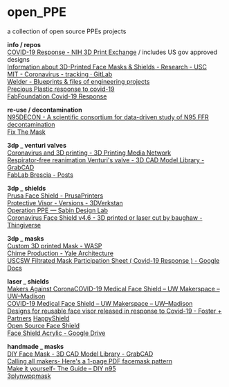 # open_PPE
a collection of open source PPEs projects 

**info / repos** <br />
[COVID-19 Response - NIH 3D Print Exchange](https://3dprint.nih.gov/collections/covid-19-response) / includes US gov approved designs <br />
[Information about 3D-Printed Face Masks & Shields - Research - USC](https://research.usc.edu/information-about-3d-printed-face-masks/) <br />
[MIT - Coronavirus - tracking · GitLab](https://gitlab.cba.mit.edu/pub/coronavirus/tracking) <br />
[Welder - Blueprints & files of engineering projects](https://www.welder.app/projects?tags=COVID-19&fbclid=IwAR1wv9bC9l_GMFSgs7lpEOt59cvVOX7u8lqTrQe5p-36wexmC1SulHwIAUA) <br />
[Precious Plastic response to covid-19](https://preciousplastic.com/covid-19?fbclid=IwAR2SOU_uiFKf8lNrXTrbdhXUrKZQ_d2GHyphEcVmzBWQYVrB4IxyJv-YxFs) <br />
[FabFoundation Covid-19 Response](https://fabfoundation.org/Covid19-Blast) <br />

**re-use / decontamination** <br />
[N95DECON - A scientific consortium for data-driven study of N95 FFR decontamination](https://www.n95decon.org/) <br />
[Fix The Mask](https://www.fixthemask.com/?fbclid=IwAR1xJZYNWguqhehezmL46Wflp7XS5Vpoh9vSohpq_-J7iQMq_FAqU6vR8gM) <br />

**3dp _ venturi valves** <br />
[Coronavirus and 3D printing - 3D Printing Media Network](https://www.3dprintingmedia.network/covid-19-3d-printed-valve-for-reanimation-device/?fbclid=IwAR1hnZtengczNg8H-7Lrg5git9npneVLKyhdAb3fqu7Ho3oT_BBmUt5DtgY) <br />
[Respirator-free reanimation Venturi's valve - 3D CAD Model Library - GrabCAD](https://grabcad.com/library/respirator-free-reanimation-venturi-s-valve-1?fbclid=IwAR0JdBo2uUgi1c_L8gEFTTtm23iniV2nVnGcfo0KI48-I8XT0XIywrkKRW0) <br />
[FabLab Brescia - Posts](https://www.facebook.com/fablabbrescia/posts/2631266923776757) <br />

**3dp _ shields** <br />
[Prusa Face Shield - PrusaPrinters](https://www.prusaprinters.org/prints/25857-prusa-protective-face-shield-rc2?fbclid=IwAR2N0clR4VZY5pWaf1kwIRQFB6r9vUO72aHBt3jhm0SG27Vt7Rgy8WbvaOM) <br />
[Protective Visor - Versions - 3DVerkstan](https://3dverkstan.se/protective-visor/protective-visor-versions/?fbclid=IwAR1Whw8yU7o1MEBpZjRwY9s2vHVvJynIT9011B8rbjab7bt40pRMubLz5P4) <br />
[Operation PPE — Sabin Design Lab](https://www.sabinlab.com/operation-ppe?fbclid=IwAR2ktnJwgcjVHxSWo61Sy_FsQ20m8J3uRu5wurUCmJpwu4tBlB7-Ov-TG00) <br />
[Coronavirus Face Shield v4.6 - 3D printed or laser cut by baughaw - Thingiverse](https://www.thingiverse.com/thing:4241798?fbclid=IwAR1Whw8yU7o1MEBpZjRwY9s2vHVvJynIT9011B8rbjab7bt40pRMubLz5P4) <br />

**3dp _ masks** <br />
[Custom 3D printed Mask - WASP](https://www.3dwasp.com/en/3d-printed-mask-from-3d-scanning/) <br />
[Chime Production - Yale Architecture](https://www.architecture.yale.edu/news/chime-production?fbclid=IwAR0cnaXbEVsCK_9NXhAl322hppbV80x1_Y4OY0TDkMSHYsvHnPPooinwJ3c) <br />
[USCSW Filtrated Mask Participation Sheet ( Covid-19 Response ) - Google Docs](https://docs.google.com/document/d/1tvyMxYnkyuFIV4GF0stR4CHbT0cV2T4gk_gfjVRiLMg/edit?fbclid=IwAR1rhHNV2_zE-xr162cnWlDDucHCvnUER_OuU9qo_Kp7YkYVXYjmnqhF6ts) <br />

**laser _ shields** <br />
[Makers Against CoronaCOVID-19 Medical Face Shield – UW Makerspace – UW–Madison](https://makersagainstcorona.org/) <br />
[COVID-19 Medical Face Shield – UW Makerspace – UW–Madison](https://making.engr.wisc.edu/shield/?fbclid=IwAR3kVhmuXvrBzJIw47Wbmrje_044YpyQjH9NvZfQk-6VeBOXQtIwPOJdXVg) <br />
[Designs for reusable face visor released in response to Covid-19 - Foster + Partners](https://www.fosterandpartners.com/news/archive/2020/04/foster-partners-shares-the-prototype-design-for-a-reusable-face-visor/)
[HappyShield](https://happyshield.github.io/) <br />
[Open Source Face Shield](https://www.notion.so/Open-Source-Face-Shield-c7ebd84f2dbe4be5ab0974c85c49d9ff) <br />
[Face Shield Acrylic - Google Drive](https://drive.google.com/drive/folders/1RmbCbBoOyIvcxbLGkhum13ZqK6MtHdRz?fbclid=IwAR37BqOswDLMuekXjPRxNjhafUYMm8S4fGZFIQoIH-uUHDpMxXxwRePB9g4) <br />

**handmade _ masks** <br />
[DIY Face Mask - 3D CAD Model Library - GrabCAD](https://grabcad.com/library/diy-face-mask-1?fbclid=IwAR2v01_CevhvCn-WTCh4244j2XUbxjQ4LPIIqNNEYiJi65NIenOKyhPW9N4) <br />
[Calling all makers- Here's a 1-page PDF facemask pattern](https://freesewing.org/blog/facemask-frenzy/?fbclid=IwAR0d_0GfkBt2HAnO_wvaX7AeTna7lQQ6cYrPrlOeKp3ZFOJGu2O6IZq8H50) <br />
[Make it yourself- The Guide – DIY n95](http://diyn95.com/index.php/make-it-yourself-the-guide/?fbclid=IwAR1u9svt0a__rShWHLHnVRMW3rHttedRMf2YKnrVPfrqyi-TJOq1nzVThD4) <br />
[3plynwppmask](http://www.angelapeebles.ca/covid19/3plynwppmask.html?fbclid=IwAR3Dpemo2_HigRv5U3LbvpsRk-0d9LOdCV7cPnbv4_cgGDvqWjPpPJOWrNU) <br />
